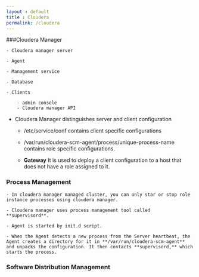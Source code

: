 ```yaml
---
layout : default
title : Cloudera
permalink: /cloudera
---
```


###Cloudera Manager

	- Cloudera manager server

	- Agent

	- Management service

	- Database

	- Clients 

		- admin console
		- Cloudera manager API


- Cloudera Manager distinguishes server and client configuration
	
	- /etc/service/conf contains client specific configurations

	- /var/run/cloudera-scm-agent/process/unique-process-name contains role specific configurations.

	-  **Gateway** It is used to deploy a client configuration to a host that does not have a role assigned to it.

### Process Management

	- In cloudera manager managed cluster, you can only star or stop role instance processes using cloudera manager.

	- Cloudera manager uses process management tool called **supervisord**.

	- Agent is started by init.d script.

	- When the Agent detects a new process from the Server heartbeat, the Agent creates a directory for it in **/var/run/cloudera-scm-agent** and unpacks the configuration. It then contacts **supervisord,** which starts the process.

### Software Distribution Management